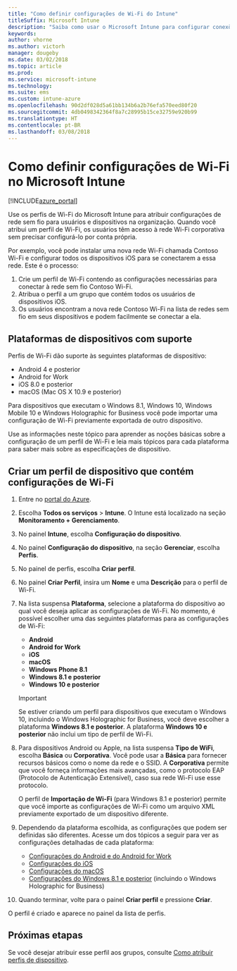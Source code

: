 ```yaml
---
title: "Como definir configurações de Wi-Fi do Intune"
titleSuffix: Microsoft Intune
description: "Saiba como usar o Microsoft Intune para configurar conexões Wi-Fi nos dispositivos que você gerencia."
keywords: 
author: vhorne
ms.author: victorh
manager: dougeby
ms.date: 03/02/2018
ms.topic: article
ms.prod: 
ms.service: microsoft-intune
ms.technology: 
ms.suite: ems
ms.custom: intune-azure
ms.openlocfilehash: 90d2df028d5a61bb134b6a2b76efa570eed80f20
ms.sourcegitcommit: 4db0498342364f8a7c28995b15ce32759e920b99
ms.translationtype: HT
ms.contentlocale: pt-BR
ms.lasthandoff: 03/08/2018
---
```

# <a name="how-to-configure-wi-fi-settings-in-microsoft-intune"></a>Como definir configurações de Wi-Fi no Microsoft Intune

[!INCLUDE[azure_portal](./includes/azure_portal.md)]

Use os perfis de Wi-Fi do Microsoft Intune para atribuir configurações de rede sem fio para usuários e dispositivos na organização. Quando você atribui um perfil de Wi-Fi, os usuários têm acesso à rede Wi-Fi corporativa sem precisar configurá-lo por conta própria.

Por exemplo, você pode instalar uma nova rede Wi-Fi chamada Contoso Wi-Fi e configurar todos os dispositivos iOS para se conectarem a essa rede. Este é o processo:

1. Crie um perfil de Wi-Fi contendo as configurações necessárias para conectar à rede sem fio Contoso Wi-Fi.
2. Atribua o perfil a um grupo que contém todos os usuários de dispositivos iOS.
3. Os usuários encontram a nova rede Contoso Wi-Fi na lista de redes sem fio em seus dispositivos e podem facilmente se conectar a ela.

## <a name="supported-device-platforms"></a>Plataformas de dispositivos com suporte

Perfis de Wi-Fi dão suporte às seguintes plataformas de dispositivo:

- Android 4 e posterior
- Android for Work
- iOS 8.0 e posterior
- macOS (Mac OS X 10.9 e posterior)

Para dispositivos que executam o Windows 8.1, Windows 10, Windows Mobile 10 e Windows Holographic for Business você pode importar uma configuração de Wi-Fi previamente exportada de outro dispositivo.

Use as informações neste tópico para aprender as noções básicas sobre a configuração de um perfil de Wi-Fi e leia mais tópicos para cada plataforma para saber mais sobre as especificações de dispositivo.

## <a name="create-a-device-profile-containing-wi-fi-settings"></a>Criar um perfil de dispositivo que contém configurações de Wi-Fi

1. Entre no [portal do Azure](https://portal.azure.com).
2. Escolha **Todos os serviços** > **Intune**. O Intune está localizado na seção **Monitoramento + Gerenciamento**.
3. No painel **Intune**, escolha **Configuração do dispositivo**.
2. No painel **Configuração do dispositivo**, na seção **Gerenciar**, escolha **Perfis**.
3. No painel de perfis, escolha **Criar perfil**.
4. No painel **Criar Perfil**, insira um **Nome** e uma **Descrição** para o perfil de Wi-Fi.
5. Na lista suspensa **Plataforma**, selecione a plataforma do dispositivo ao qual você deseja aplicar as configurações de Wi-Fi. No momento, é possível escolher uma das seguintes plataformas para as configurações de Wi-Fi:
    - **Android**
    - **Android for Work**
    - **iOS**
    - **macOS**
    - **Windows Phone 8.1**
    - **Windows 8.1 e posterior**
    - **Windows 10 e posterior**

   > [!IMPORTANT]
   > Se estiver criando um perfil para dispositivos que executam o Windows 10, incluindo o Windows Holographic for Business, você deve escolher a plataforma **Windows 8.1 e posterior**. A plataforma **Windows 10 e posterior** não inclui um tipo de perfil de Wi-Fi. 

6. Para dispositivos Android ou Apple, na lista suspensa **Tipo de WiFi**, escolha **Básica** ou **Corporativa**. Você pode usar a **Básica** para fornecer recursos básicos como o nome da rede e o SSID. A **Corporativa** permite que você forneça informações mais avançadas, como o protocolo EAP (Protocolo de Autenticação Extensível), caso sua rede Wi-Fi use esse protocolo. 

   O perfil de **Importação de Wi-Fi** (para Windows 8.1 e posterior) permite que você importe as configurações de Wi-Fi como um arquivo XML previamente exportado de um dispositivo diferente.
1. Dependendo da plataforma escolhida, as configurações que podem ser definidas são diferentes. Acesse um dos tópicos a seguir para ver as configurações detalhadas de cada plataforma:
    - [Configurações do Android e do Android for Work](wi-fi-settings-android.md)
    - [Configurações do iOS](wi-fi-settings-ios.md)
    - [Configurações do macOS](wi-fi-settings-macos.md)
    - [Configurações do Windows 8.1 e posterior](wi-fi-settings-import-windows-8-1.md) (incluindo o Windows Holographic for Business)
1. Quando terminar, volte para o painel **Criar perfil** e pressione **Criar**.

O perfil é criado e aparece no painel da lista de perfis.

## <a name="next-steps"></a>Próximas etapas

Se você desejar atribuir esse perfil aos grupos, consulte [Como atribuir perfis de dispositivo](device-profile-assign.md).
